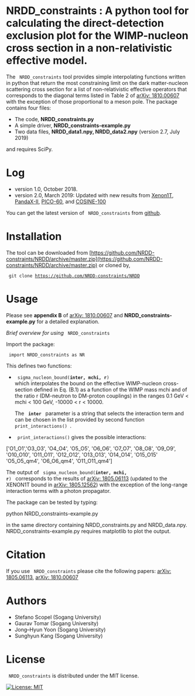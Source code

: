 # NRDD_constraints : A python tool for calculating the direct-detection exclusion plot for the WIMP-nucleon cross section in a non-relativistic effective model. 

The <code> NRDD_constraints</code> tool provides simple interpolating functions written in python that return the most constraining limit on the dark matter-nucleon scattering cross section for a list of non-relativistic effective operators  that corresponds to the diagonal terms listed in Table 2 of [arXiv: 1810.00607](https://arxiv.org/abs/1810.00607) with the exception of those proportional to a meson pole. The package contains four files:

* The code, **NRDD_constraints.py** 
* A simple driver, **NRDD_constraints-example.py**
* Two data files, **NRDD_data1.npy, NRDD_data2.npy** (version 2.7, July 2019)

and requires SciPy. 

# Log
 * version 1.0, October 2018.
 * version 2.0, March 2019: Updated with new results from [Xenon1T](https://journals.aps.org/prl/abstract/10.1103/PhysRevLett.121.111302), [PandaX-II](https://journals.aps.org/prl/abstract/10.1103/PhysRevLett.119.181302), [PICO-60](https://arxiv.org/abs/1902.04031), and [COSINE-100](https://www.nature.com/articles/s41586-018-0739-1)
 
You can get the latest version of <code> NRDD_constraints</code> from [github](https://github.com/NRDD-constraints/NRDD).

# Installation

The tool can be downloaded from [https://github.com/NRDD-constraints/NRDD/archive/master.zip](https://github.com/NRDD-constraints/NRDD/archive/master.zip) or cloned by,

<code> git clone https://github.com/NRDD-constraints/NRDD </code>

# Usage

Please see **appendix B** of [arXiv: 1810.00607](https://arxiv.org/abs/1810.00607) and **NRDD_constraints-example.py** for a detailed explanation. 

*Brief overview for using <code>* NRDD_constraints</code>

Import the package:

<code> import NRDD_constraints as NR </code>

This defines two functions:

* <code> sigma_nucleon_bound(**inter, mchi, r**) </code> which interpolates the bound on the effective WIMP-nucleon cross-section defined in Eq. (B.1) as a function of the WIMP mass 
mchi and of the ratio r (DM-neutron to DM-proton couplings) in the ranges 0.1 GeV < mchi < 100 GeV, -10000 < r < 10000.

   The <code> **inter** </code> parameter is a string that selects the interaction term
and can be chosen in the list provided by second function <code> print_interactions() </code>.

* <code> print_interactions()</code> gives the possible interactions:

['O1_O1','O3_O3', 'O4_O4', 'O5_O5', 'O6_O6', 
'O7_O7', 'O8_O8', 'O9_O9', 'O10_O10', 'O11_O11',
'O12_O12', 'O13_O13', 'O14_O14', 'O15_O15'
'O5_O5_qm4', 'O6_O6_qm4', 'O11_O11_qm4'] 

The output of <code> sigma_nucleon_bound(**inter, mchi, r**) </code> corresponds to the results of 
[arXiv: 1805.06113](https://arxiv.org/abs/1805.06113) (updated to
the XENON1T bound in [arXiv: 1805.12562](https://arxiv.org/abs/1805.12562)) with the exception of the long-range interaction terms with a photon propagator. 

The package can be tested by typing:

python NRDD_constraints-example.py

in the same directory containing NRDD_constraints.py and NRDD_data.npy. NRDD_constraints-example.py requires matplotlib to plot the output.



# Citation

If you use <code> NRDD_constraints</code> please cite the following papers: [arXiv: 1805.06113](https://arxiv.org/abs/1805.06113),
[arXiv: 1810.00607](https://arxiv.org/abs/1810.00607)

# Authors

* Stefano Scopel (Sogang University)
* Gaurav Tomar (Sogang University)
* Jong–Hyun Yoon (Sogang University)
* Sunghyun Kang (Sogang University)

# License

<code> NRDD_constraints</code> is distributed under the MIT license.

[![License: MIT](https://img.shields.io/badge/License-MIT-yellow.svg)](https://opensource.org/licenses/MIT)

